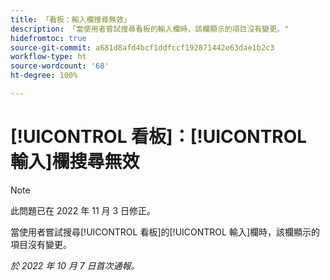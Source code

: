 ```yaml
---
title: 「看板：輸入欄搜尋無效」
description: 「當使用者嘗試搜尋看板的輸入欄時，該欄顯示的項目沒有變更。"
hidefromtoc: true
source-git-commit: a681d8afd4bcf1ddfccf192871442e63dae1b2c3
workflow-type: ht
source-wordcount: '68'
ht-degree: 100%

---
```



# [!UICONTROL 看板]：[!UICONTROL 輸入]欄搜尋無效

>[!NOTE]
>
>此問題已在 2022 年 11 月 3 日修正。

當使用者嘗試搜尋[!UICONTROL 看板]的[!UICONTROL 輸入]欄時，該欄顯示的項目沒有變更。

_於 2022 年 10 月 7 日首次通報。_

